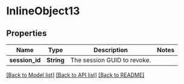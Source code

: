 # InlineObject13

## Properties

Name | Type | Description | Notes
------------ | ------------- | ------------- | -------------
**session_id** | **String** | The session GUID to revoke. | 

[[Back to Model list]](../README.md#documentation-for-models) [[Back to API list]](../README.md#documentation-for-api-endpoints) [[Back to README]](../README.md)


